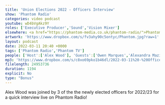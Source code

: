 ```yaml
---
title: 'Union Elections 2022 - Officers Interview'
show: 'Phantom Radio'
categories: video podcast
youtube: wD4bVgAkz9Y
roles: ['Executive Producer','Sound','Vision Mixer']
elsewhere: <a href="https://phantom-media.co.uk/phantom-radio/">Phantom Media</a>
artwork: 'https://www.dropbox.com/s/fv3ahy90c5ontyc/Phantom.jpg?raw=1'
layout: podcast
date: 2022-03-11 20:40 +0000
tags: ['Phantom Radio','Phantom TV']
people: ['Host':['Alex Wood'], 'Guests':['Owen Marques','Alexandra Mazilu','Dominic White'], 'Producer': ['Josh Brunning'],'Executive Producers':['Alex Wood','Josh Brunning']]
mp3: 'https://www.dropbox.com/s/c8xo69pko1b46dl/2022-03-11%20-%20Officer%20Interviews.mp3?raw=1'
filelength: 24953736
duration: 1194 
explicit: No
type: "Bonus"
---
```


Alex Wood was joined by 3 of the the newly elected officers for 2022/23 for a quick interview live on Phantom Radio!

